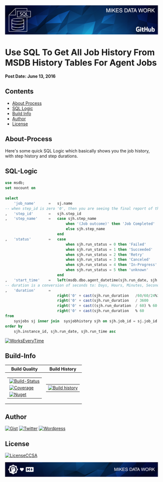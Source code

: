![MIKES DATA WORK GIT REPO](https://raw.githubusercontent.com/mikesdatawork/images/master/git_mikes_data_work_banner_01.png "Mikes Data Work")        

# Use SQL To Get All Job History From MSDB History Tables For Agent Jobs
**Post Date: June 13, 2016**        



## Contents    
- [About Process](##About-Process)  
- [SQL Logic](#SQL-Logic)  
- [Build Info](#Build-Info)  
- [Author](#Author)  
- [License](#License)       

## About-Process

<p>Here's some quick SQL Logic which basically shows you the job history, with step history and step durations.</p>    


## SQL-Logic
```SQL
use msdb;
set nocount on
 
select
    'job_name'      =   sj.name
-- when step_id is zero '0', then you are seeing the final report of the job status.
,   'step_id'       =   sjh.step_id
,   'step_name'     =   case sjh.step_name
                            when '(Job outcome)' then 'Job Completed'
                            else sjh.step_name
                        end
,   'status'        =   case
                            when sjh.run_status = 0 then 'Failed'
                            when sjh.run_status = 1 then 'Succeeded'
                            when sjh.run_status = 2 then 'Retry'
                            when sjh.run_status = 3 then 'Canceled'
                            when sjh.run_status = 4 then 'In-Progress'
                            when sjh.run_status = 5 then 'unknown'
                        end
,   'start_time'    =   left(msdb.dbo.agent_datetime(sjh.run_date, sjh.run_time), 19)
-- duration is a conversion of seconds to: Days, Hours, Minutes, Seconds                
,   'duration'      = 
                        right('0' + cast(sjh.run_duration   /60/60/24%30    as varchar),2)  + ':' +
                        right('0' + cast(sjh.run_duration   / 3600          as varchar),2)  + ':' +
                        right('0' + cast((sjh.run_duration  / 60) % 60      as varchar),2)  + ':' +
                        right('0' + cast(sjh.run_duration   % 60            as varchar),2)
from       
    sysjobs sj inner join  sysjobhistory sjh on sjh.job_id = sj.job_id
order by
    sjh.instance_id, sjh.run_date, sjh.run_time asc
```


[![WorksEveryTime](https://forthebadge.com/images/badges/60-percent-of-the-time-works-every-time.svg)](https://shitday.de/)

## Build-Info

| Build Quality | Build History |
|--|--|
|<table><tr><td>[![Build-Status](https://ci.appveyor.com/api/projects/status/pjxh5g91jpbh7t84?svg?style=flat-square)](#)</td></tr><tr><td>[![Coverage](https://coveralls.io/repos/github/tygerbytes/ResourceFitness/badge.svg?style=flat-square)](#)</td></tr><tr><td>[![Nuget](https://img.shields.io/nuget/v/TW.Resfit.Core.svg?style=flat-square)](#)</td></tr></table>|<table><tr><td>[![Build history](https://buildstats.info/appveyor/chart/tygerbytes/resourcefitness)](#)</td></tr></table>|

## Author

[![Gist](https://img.shields.io/badge/Gist-MikesDataWork-<COLOR>.svg)](https://gist.github.com/mikesdatawork)
[![Twitter](https://img.shields.io/badge/Twitter-MikesDataWork-<COLOR>.svg)](https://twitter.com/mikesdatawork)
[![Wordpress](https://img.shields.io/badge/Wordpress-MikesDataWork-<COLOR>.svg)](https://mikesdatawork.wordpress.com/)

     
## License
[![LicenseCCSA](https://img.shields.io/badge/License-CreativeCommonsSA-<COLOR>.svg)](https://creativecommons.org/share-your-work/licensing-types-examples/)

![Mikes Data Work](https://raw.githubusercontent.com/mikesdatawork/images/master/git_mikes_data_work_banner_02.png "Mikes Data Work")

